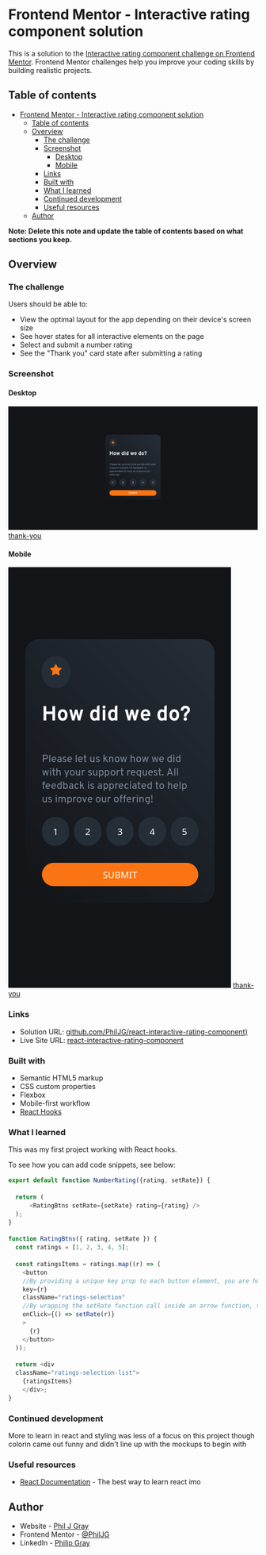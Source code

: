 # Frontend Mentor - Interactive rating component solution

This is a solution to the [Interactive rating component challenge on Frontend Mentor](https://www.frontendmentor.io/challenges/interactive-rating-component-koxpeBUmI). Frontend Mentor challenges help you improve your coding skills by building realistic projects. 

## Table of contents

- [Frontend Mentor - Interactive rating component solution](#frontend-mentor---interactive-rating-component-solution)
  - [Table of contents](#table-of-contents)
  - [Overview](#overview)
    - [The challenge](#the-challenge)
    - [Screenshot](#screenshot)
      - [Desktop](#desktop)
      - [Mobile](#mobile)
    - [Links](#links)
    - [Built with](#built-with)
    - [What I learned](#what-i-learned)
    - [Continued development](#continued-development)
    - [Useful resources](#useful-resources)
  - [Author](#author)

**Note: Delete this note and update the table of contents based on what sections you keep.**

## Overview

### The challenge

Users should be able to:

- View the optimal layout for the app depending on their device's screen size
- See hover states for all interactive elements on the page
- Select and submit a number rating
- See the "Thank you" card state after submitting a rating

### Screenshot

#### Desktop 
![rating](./design/rating-desktop.png)
[thank-you](./design/rating-desktop.png)

#### Mobile 
![rating](./design/rating-mobile.png)
[thank-you](./design/rating-mobile.png)

### Links

- Solution URL: [github.com/PhilJG/react-interactive-rating-component)](https://github.com/PhilJG/react-interactive-rating-component)
- Live Site URL: [react-interactive-rating-component](https://guileless-gumdrop-2ef203.netlify.app/)


### Built with

- Semantic HTML5 markup
- CSS custom properties
- Flexbox
- Mobile-first workflow
- [React Hooks](https://reactjs.org/) 


### What I learned

This was my first project working with React hooks. 

To see how you can add code snippets, see below:

```js 
export default function NumberRating({rating, setRate}) {

  return (
      <RatingBtns setRate={setRate} rating={rating} />
  );
}

function RatingBtns({ rating, setRate }) {
  const ratings = [1, 2, 3, 4, 5];

  const ratingsItems = ratings.map((r) => (
    <button 
    //By providing a unique key prop to each button element, you are helping React to identify each element uniquely and optimize the rendering performance.
    key={r}
    className="ratings-selection" 
    //By wrapping the setRate function call inside an arrow function, to delay the execution of the function until the button is clicked and you are not directly updating the state of the App component while it is still rendering.
    onClick={() => setRate(r)}
    >
      {r}
    </button>
  ));

  return <div 
  className="ratings-selection-list">
    {ratingsItems}
    </div>;
}
```

### Continued development

More to learn in react and styling was less of a focus on this project though colorin came out funny and didn't line up with the mockups to begin with

### Useful resources

- [React Documentation](https://react.dev/) - The best way to learn react imo


## Author

- Website - [Phil J Gray](https://www.philjgray.ca)
- Frontend Mentor - [@PhilJG](https://www.frontendmentor.io/profile/PhilJG)
- LinkedIn - [Philip Gray](https://www.linkedin.com/in/phil-j-gray/)

